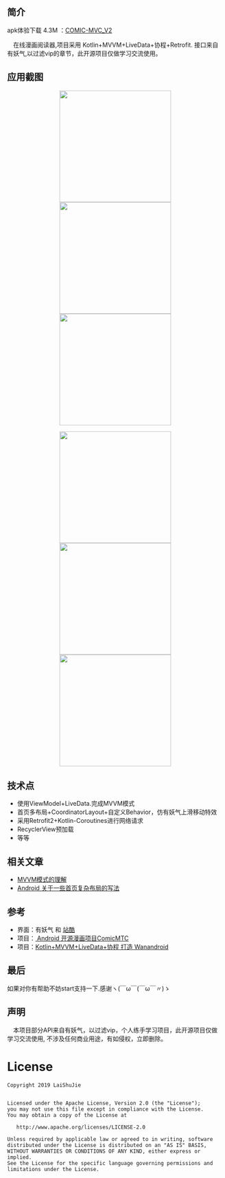 ## 简介

  apk体验下载 4.3M ：<a href="https://gitee.com/LaiShuJie/APK/raw/master/app-mtc_v2-release.apk">COMIC-MVC_V2</a>
 
　在线漫画阅读器,项目采用 Kotlin+MVVM+LiveData+协程+Retrofit. 接口来自有妖气,以过滤vip的章节，此开源项目仅做学习交流使用。
 
 
 
 
 ## 应用截图
<p align="center">
<img src="https://gitee.com/LaiShuJie/APK/raw/master/home.jpg" width="260"/>
<img src="https://gitee.com/LaiShuJie/APK/raw/master/detail.jpg" width="260"/>
<img src="https://gitee.com/LaiShuJie/APK/raw/master/preview.jpg" width="260"/>
</p>

<p align="center">

<img src="https://gitee.com/LaiShuJie/APK/raw/master/bookShelft.jpg" width="260"/>

<img src="https://gitee.com/LaiShuJie/APK/raw/master/search.jpg" width="260"/>

<img src="https://gitee.com/LaiShuJie/APK/raw/master/search_list.jpg" width="260"/>

</p>

## 技术点
- 使用ViewModel+LiveData.完成MVVM模式
- 首页多布局+CoordinatorLayout+自定义Behavior，仿有妖气上滑移动特效
- 采用Retrofit2+Kotlin-Coroutines进行网络请求
- RecyclerView预加载
- 等等


## 相关文章
- <a href="https://blog.csdn.net/a8688555/article/details/101803861"> MVVM模式的理解</a>
- <a href="https://blog.csdn.net/a8688555/article/details/100887063"> Android 关于一些首页复杂布局的写法</a>

## 参考
- 界面：有妖气 和 <a href="https://www.zcool.com.cn">站酷</a>
- 项目：<a href="https://blog.csdn.net/a8688555/article/details/79407112"> Android 开源漫画项目ComicMTC</a>    
- 项目：<a href="https://juejin.im/post/5cb473e66fb9a068af37a6ce#comment">Kotlin+MVVM+LiveData+协程 打造 Wanandroid</a>    



## 最后
如果对你有帮助不妨start支持一下.感谢ヽ(￣ω￣(￣ω￣〃)ゝ

## 声明
　本项目部分API来自有妖气，以过滤vip，个人练手学习项目，此开源项目仅做学习交流使用, 不涉及任何商业用途，有如侵权，立即删除。



License
=======

    Copyright 2019 LaiShuJie


    Licensed under the Apache License, Version 2.0 (the "License");
    you may not use this file except in compliance with the License.
    You may obtain a copy of the License at

       http://www.apache.org/licenses/LICENSE-2.0

    Unless required by applicable law or agreed to in writing, software
    distributed under the License is distributed on an "AS IS" BASIS,
    WITHOUT WARRANTIES OR CONDITIONS OF ANY KIND, either express or implied.
    See the License for the specific language governing permissions and
    limitations under the License.
